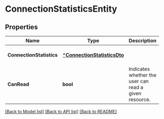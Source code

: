 # ConnectionStatisticsEntity

## Properties
Name | Type | Description | Notes
------------ | ------------- | ------------- | -------------
**ConnectionStatistics** | [***ConnectionStatisticsDto**](ConnectionStatisticsDTO.md) |  | [optional] [default to null]
**CanRead** | **bool** | Indicates whether the user can read a given resource. | [optional] [default to null]

[[Back to Model list]](../README.md#documentation-for-models) [[Back to API list]](../README.md#documentation-for-api-endpoints) [[Back to README]](../README.md)

